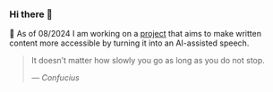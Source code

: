### Hi there 👋

🔭 As of 08/2024 I am working on a [project](https://github.com/mrkowalski/aivoices) that aims to make written content more accessible by turning it into an AI-assisted speech.

<!--
- 🌱 I’m currently learning ...
- 👯 I’m looking to collaborate on ...
- 🤔 I’m looking for help with ...
- 💬 Ask me about ...
- 📫 How to reach me: ...
- 😄 Pronouns: ...
- ⚡ Fun fact: ...
-->

> It doesn’t matter how slowly you go as long as you do not stop.
>
> &mdash; <cite>Confucius</cite>
